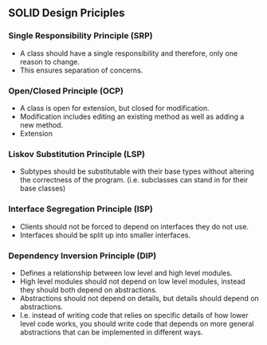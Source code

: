 ## SOLID Design Priciples

### Single Responsibility Principle (SRP)

-   A class should have a single responsibility and therefore, only one reason to change.
-   This ensures separation of concerns.

### Open/Closed Principle (OCP)

-   A class is open for extension, but closed for modification.
-   Modification includes editing an existing method as well as adding a new method.
-   Extension

### Liskov Substitution Principle (LSP)

-   Subtypes should be substitutable with their base types without altering the correctness of the program. (i.e. subclasses can stand in for their base classes)

### Interface Segregation Principle (ISP)

-   Clients should not be forced to depend on interfaces they do not use.
-   Interfaces should be split up into smaller interfaces.

### Dependency Inversion Principle (DIP)

-   Defines a relationship between low level and high level modules.
-   High level modules should not depend on low level modules, instead they should both depend on abstractions.
-   Abstractions should not depend on details, but details should depend on abstractions.
-   I.e. instead of writing code that relies on specific details of how lower level code works, you should write code that depends on more general abstractions that can be implemented in different ways.
